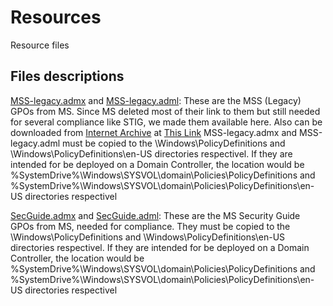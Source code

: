 # Resources
Resource files

## Files descriptions
[MSS-legacy.admx](MSS-legacy.admx) and [MSS-legacy.adml](MSS-legacy.adml): These are the MSS (Legacy) GPOs from MS. Since MS deleted most of their link to them but still needed for several compliance like STIG, we made them available here. Also can be downloaded from [Internet Archive](https://Archive.org) at [This Link](https://web.archive.org/web/20200723045549/https://msdnshared.blob.core.windows.net/media/2016/10/MSS-legacy.zip)
MSS-legacy.admx and MSS-legacy.adml must be copied to the \Windows\PolicyDefinitions and \Windows\PolicyDefinitions\en-US directories respectivel. If they are intended for be deployed on a Domain Controller, the location would be %SystemDrive%\Windows\SYSVOL\domain\Policies\PolicyDefinitions and %SystemDrive%\Windows\SYSVOL\domain\Policies\PolicyDefinitions\en-US directories respectivel

[SecGuide.admx](SecGuide.admx) and [SecGuide.adml](SecGuide.adml): These are the MS Security Guide GPOs from MS, needed for compliance. They must be copied to the \Windows\PolicyDefinitions and \Windows\PolicyDefinitions\en-US directories respectivel. If they are intended for be deployed on a Domain Controller, the location would be %SystemDrive%\Windows\SYSVOL\domain\Policies\PolicyDefinitions and %SystemDrive%\Windows\SYSVOL\domain\Policies\PolicyDefinitions\en-US directories respectivel

